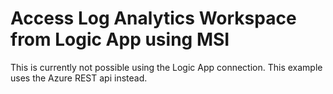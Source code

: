# Access Log Analytics Workspace from Logic App using MSI

This is currently not possible using the Logic App connection. This example uses the Azure REST api instead.